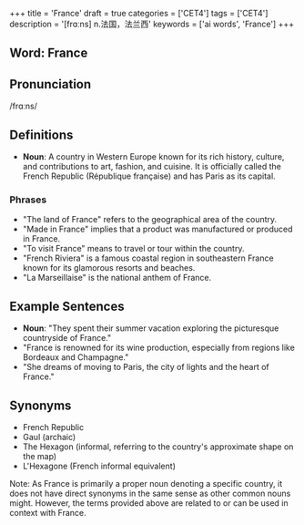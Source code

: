 +++
title = 'France'
draft = true
categories = ['CET4']
tags = ['CET4']
description = '[frɑːns] n.法国，法兰西'
keywords = ['ai words', 'France']
+++

## Word: France

## Pronunciation
/frɑːns/

## Definitions
- **Noun**: A country in Western Europe known for its rich history, culture, and contributions to art, fashion, and cuisine. It is officially called the French Republic (République française) and has Paris as its capital.

### Phrases
- "The land of France" refers to the geographical area of the country.
- "Made in France" implies that a product was manufactured or produced in France.
- "To visit France" means to travel or tour within the country.
- "French Riviera" is a famous coastal region in southeastern France known for its glamorous resorts and beaches.
- "La Marseillaise" is the national anthem of France.

## Example Sentences
- **Noun**: "They spent their summer vacation exploring the picturesque countryside of France."
- "France is renowned for its wine production, especially from regions like Bordeaux and Champagne."
- "She dreams of moving to Paris, the city of lights and the heart of France."

## Synonyms
- French Republic
- Gaul (archaic)
- The Hexagon (informal, referring to the country's approximate shape on the map)
- L'Hexagone (French informal equivalent)

Note: As France is primarily a proper noun denoting a specific country, it does not have direct synonyms in the same sense as other common nouns might. However, the terms provided above are related to or can be used in context with France.
